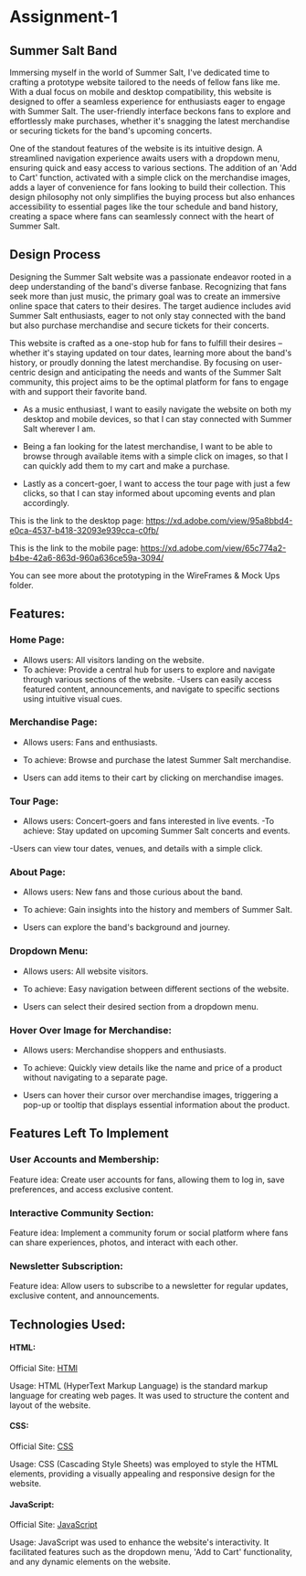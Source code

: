 # Assignment-1
## Summer Salt Band 

Immersing myself in the world of Summer Salt, I've dedicated time to crafting a prototype website tailored to the needs of fellow fans like me. With a dual focus on mobile and desktop compatibility, this website is designed to offer a seamless experience for enthusiasts eager to engage with Summer Salt. The user-friendly interface beckons fans to explore and effortlessly make purchases, whether it's snagging the latest merchandise or securing tickets for the band's upcoming concerts.

One of the standout features of the website is its intuitive design. A streamlined navigation experience awaits users with a dropdown menu, ensuring quick and easy access to various sections. The addition of an 'Add to Cart' function, activated with a simple click on the merchandise images, adds a layer of convenience for fans looking to build their collection. This design philosophy not only simplifies the buying process but also enhances accessibility to essential pages like the tour schedule and band history, creating a space where fans can seamlessly connect with the heart of Summer Salt.


## Design Process

Designing the Summer Salt website was a passionate endeavor rooted in a deep understanding of the band's diverse fanbase. Recognizing that fans seek more than just music, the primary goal was to create an immersive online space that caters to their desires. The target audience includes avid Summer Salt enthusiasts, eager to not only stay connected with the band but also purchase merchandise and secure tickets for their concerts.

This website is crafted as a one-stop hub for fans to fulfill their desires – whether it's staying updated on tour dates, learning more about the band's history, or proudly donning the latest merchandise. By focusing on user-centric design and anticipating the needs and wants of the Summer Salt community, this project aims to be the optimal platform for fans to engage with and support their favorite band.

- As a music enthusiast, I want to easily navigate the website on both my desktop and mobile devices, so that I can stay connected with Summer Salt wherever I am.

- Being a fan looking for the latest merchandise, I want to be able to browse through available items with a simple click on images, so that I can quickly add them to my cart and make a purchase.

- Lastly as a concert-goer, I want to access the tour page with just a few clicks, so that I can stay informed about upcoming events and plan accordingly.

This is the link to the desktop page: https://xd.adobe.com/view/95a8bbd4-e0ca-4537-b418-32093e939cca-c0fb/

This is the link to the mobile page: https://xd.adobe.com/view/65c774a2-b4be-42a6-863d-960a636ce59a-3094/

You can see more about the prototyping in the WireFrames & Mock Ups folder.
## Features:
### Home Page:

- Allows users: All visitors landing on the website.
- To achieve: Provide a central hub for users to explore and navigate through various sections of the website.
 -Users can easily access featured content, announcements, and navigate to specific sections using intuitive visual cues.

### Merchandise Page:

- Allows users: Fans and enthusiasts.
- To achieve: Browse and purchase the latest Summer Salt merchandise.

- Users can add items to their cart by clicking on merchandise images.
### Tour Page:

- Allows users: Concert-goers and fans interested in live events.
 -To achieve: Stay updated on upcoming Summer Salt concerts and events.

 -Users can view tour dates, venues, and details with a simple click.
### About Page:

- Allows users: New fans and those curious about the band.
- To achieve: Gain insights into the history and members of Summer Salt.

- Users can explore the band's background and journey.
### Dropdown Menu:

- Allows users: All website visitors.
- To achieve: Easy navigation between different sections of the website.

- Users can select their desired section from a dropdown menu.

### Hover Over Image for Merchandise:

- Allows users: Merchandise shoppers and enthusiasts.

- To achieve: Quickly view details like the name and price of a product without navigating to a separate page.

- Users can hover their cursor over merchandise images, triggering a pop-up or tooltip that displays essential information about the product.
## Features Left To Implement

### User Accounts and Membership:
Feature idea: Create user accounts for fans, allowing them to log in, save preferences, and access exclusive content.

### Interactive Community Section:
Feature idea: Implement a community forum or social platform where fans can share experiences, photos, and interact with each other.

### Newsletter Subscription:
Feature idea: Allow users to subscribe to a newsletter for regular updates, exclusive content, and announcements.

## Technologies Used:

#### HTML:

Official Site: [HTMl](https://www.w3schools.com/html/html_basic.asp)

Usage: HTML (HyperText Markup Language) is the standard markup language for creating web pages. It was used to structure the content and layout of the website.
#### CSS:

Official Site: [CSS](https://www.w3schools.com/css/default.asp)

Usage: CSS (Cascading Style Sheets) was employed to style the HTML elements, providing a visually appealing and responsive design for the website.
#### JavaScript:

Official Site: [JavaScript](https://www.w3schools.com/js/default.asp)

Usage: JavaScript was used to enhance the website's interactivity. It facilitated features such as the dropdown menu, 'Add to Cart' functionality, and any dynamic elements on the website.
